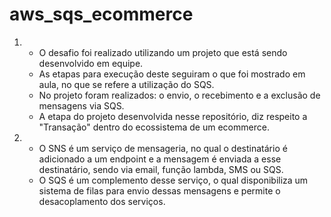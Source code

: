 # aws_sqs_ecommerce
1. <br> 
    <ul>
        <li>O desafio foi realizado utilizando um projeto que está sendo desenvolvido em equipe. </li>
        <li>As etapas para execução deste seguiram o que foi mostrado em aula, no que se refere a utilização do SQS.</li>
        <li>No projeto foram realizados: o envio, o recebimento e a exclusão de mensagens via SQS.</li>
        <li>A etapa do projeto desenvolvida nesse repositório, diz respeito a "Transação" dentro do ecossistema de um ecommerce.</li>
    </ul>

2. <br>
    <ul>
        <li>O SNS é um serviço de mensageria, no qual o destinatário é adicionado a um endpoint e a mensagem é enviada a esse destinatário, sendo via email, função lambda, SMS ou SQS.</li>
        <li>O SQS é um complemento desse serviço, o qual disponibiliza um sistema de filas para envio dessas mensagens e permite o desacoplamento dos serviços.</li>
    </ul>
    

